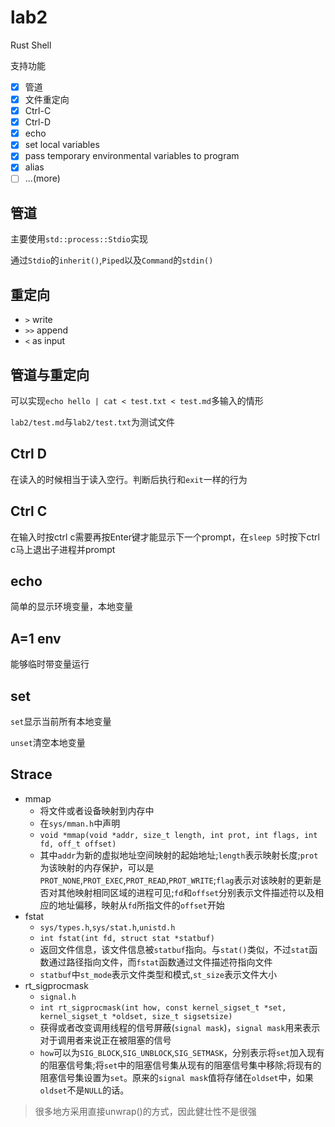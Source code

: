 # lab2

Rust Shell

支持功能
- [X] 管道
- [X] 文件重定向
- [X] Ctrl-C
- [X] Ctrl-D
- [X] echo
- [X] set local variables
- [X] pass temporary environmental variables to program
- [X] alias
- [ ] ...(more)

## 管道

主要使用`std::process::Stdio`实现

通过`Stdio`的`inherit()`,`Piped`以及`Command`的`stdin()`

## 重定向

-   `>` write
-   `>>` append
-   `<` as input

## 管道与重定向

可以实现`echo hello | cat < test.txt < test.md`多输入的情形

`lab2/test.md`与`lab2/test.txt`为测试文件

## Ctrl D

在读入的时候相当于读入空行。判断后执行和`exit`一样的行为

## Ctrl C

在输入时按ctrl c需要再按Enter键才能显示下一个prompt，在`sleep 5`时按下ctrl c马上退出子进程并prompt

## echo

简单的显示环境变量，本地变量

## A=1 env

能够临时带变量运行

## set

`set`显示当前所有本地变量

`unset`清空本地变量

## Strace

-   mmap
    -   将文件或者设备映射到内存中
    -   在`sys/mman.h`中声明
    -   `void *mmap(void *addr, size_t length, int prot, int flags, int fd, off_t offset)`
    -   其中`addr`为新的虚拟地址空间映射的起始地址;`length`表示映射长度;`prot`为该映射的内存保护，可以是`PROT_NONE`,`PROT_EXEC`,`PROT_READ`,`PROT_WRITE`;`flag`表示对该映射的更新是否对其他映射相同区域的进程可见;`fd`和`offset`分别表示文件描述符以及相应的地址偏移，映射从`fd`所指文件的`offset`开始
-   fstat
    -   `sys/types.h`,`sys/stat.h`,`unistd.h`
    -   `int fstat(int fd, struct stat *statbuf)`
    -   返回文件信息，该文件信息被`statbuf`指向。与`stat()`类似，不过`stat`函数通过路径指向文件，而`fstat`函数通过文件描述符指向文件
    -   `statbuf`中`st_mode`表示文件类型和模式,`st_size`表示文件大小
-   rt_sigprocmask
    -   `signal.h`
    -   `int rt_sigprocmask(int how, const kernel_sigset_t *set, kernel_sigset_t *oldset, size_t sigsetsize)`
    -   获得或者改变调用线程的信号屏蔽(`signal mask`)，`signal mask`用来表示对于调用者来说正在被阻塞的信号
    -   `how`可以为`SIG_BLOCK`,`SIG_UNBLOCK`,`SIG_SETMASK`，分别表示将`set`加入现有的阻塞信号集;将`set`中的阻塞信号集从现有的阻塞信号集中移除;将现有的阻塞信号集设置为`set`。原来的`signal mask`值将存储在`oldset`中，如果`oldset`不是`NULL`的话。

> 很多地方采用直接unwrap()的方式，因此健壮性不是很强
